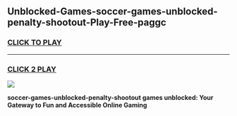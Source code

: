 
## Unblocked-Games-soccer-games-unblocked-penalty-shootout-Play-Free-paggc
<h3>
<a href="https://premium76.site?title=soccer-games-unblocked-penalty-shootout&ref=10A">CLICK TO PLAY</a></h3>
<hr>

<h3>
<a href="https://premium76.site?title=soccer-games-unblocked-penalty-shootout&ref=10A">CLICK 2 PLAY</a>
  
</h3>

<a href="https://premium76.site?title=soccer-games-unblocked-penalty-shootout&ref=10A"><img src="https://clearcache.store/games.png"></a>


**soccer-games-unblocked-penalty-shootout games unblocked: Your Gateway to Fun and Accessible Online Gaming**

